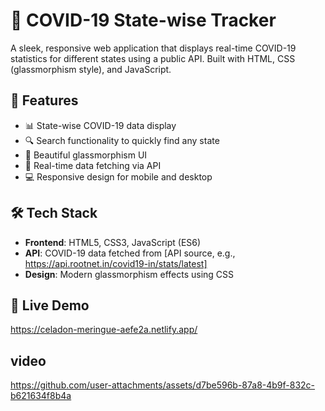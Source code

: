 # 🦠 COVID-19 State-wise Tracker

A sleek, responsive web application that displays real-time COVID-19 statistics for different states using a public API. Built with HTML, CSS (glassmorphism style), and JavaScript.

## 🌟 Features

- 📊 State-wise COVID-19 data display
- 🔍 Search functionality to quickly find any state
- 💅 Beautiful glassmorphism UI
- 🔄 Real-time data fetching via API
- 💻 Responsive design for mobile and desktop

## 🛠 Tech Stack

- **Frontend**: HTML5, CSS3, JavaScript (ES6)
- **API**: COVID-19 data fetched from [API source, e.g., https://api.rootnet.in/covid19-in/stats/latest]
- **Design**: Modern glassmorphism effects using CSS

## 🚀 Live Demo
https://celadon-meringue-aefe2a.netlify.app/
## video

https://github.com/user-attachments/assets/d7be596b-87a8-4b9f-832c-b621634f8b4a
